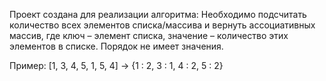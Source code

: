 Проект создана для реализации алгоритма:
Необходимо подсчитать количество всех элементов списка/массива и вернуть ассоциативных массив, где ключ – элемент списка, значение – количество этих элементов в списке. Порядок не имеет значения.

Пример: [1, 3, 4, 5, 1, 5, 4] -> {1 : 2, 3 : 1, 4 : 2, 5 : 2}
